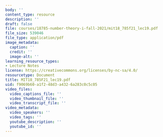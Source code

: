 ```yaml
---
body: ''
content_type: resource
description: ''
draft: false
file: courses/18785-number-theory-i-fall-2021/mit18_785f21_lec19.pdf
file_size: 539046
file_type: application/pdf
image_metadata:
  caption: ''
  credit: ''
  image-alt: ''
learning_resource_types:
- Lecture Notes
license: https://creativecommons.org/licenses/by-nc-sa/4.0/
resourcetype: Document
title: MIT18_785F21_lec19.pdf
uid: f9069b60-a1f2-48d3-a432-6a283c0c5c05
video_files:
  video_captions_file: ''
  video_thumbnail_file: ''
  video_transcript_file: ''
video_metadata:
  video_speakers: ''
  video_tags: ''
  youtube_description: ''
  youtube_id: ''
---
```

